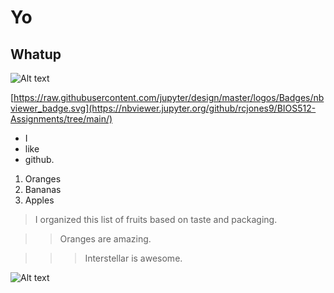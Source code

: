 # Yo

## Whatup 
![Alt text](https://i.makeagif.com/media/2-03-2016/GV_byi.gif)

[https://raw.githubusercontent.com/jupyter/design/master/logos/Badges/nbviewer_badge.svg](https://nbviewer.jupyter.org/github/rcjones9/BIOS512-Assignments/tree/main/)

- I
- like
- github.

1. Oranges
1. Bananas
1. Apples

> I organized this list of fruits based on taste and packaging.

>>Oranges are amazing.

>>>Interstellar is awesome.

![Alt text](https://media1.giphy.com/media/SVCSsoKU5v6ZJLk07n/giphy.gif)
